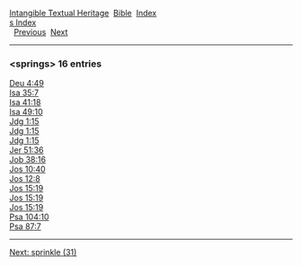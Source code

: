 [Intangible Textual Heritage](../../index)  [Bible](../index) 
[Index](index)   
[s Index](_s_)  
  [Previous](c10830)  [Next](c10832) 

------------------------------------------------------------------------

### &lt;springs&gt; 16 entries

[Deu 4:49](../kjv/deu004.htm#049)  
[Isa 35:7](../kjv/isa035.htm#007)  
[Isa 41:18](../kjv/isa041.htm#018)  
[Isa 49:10](../kjv/isa049.htm#010)  
[Jdg 1:15](../kjv/jdg001.htm#015)  
[Jdg 1:15](../kjv/jdg001.htm#015)  
[Jdg 1:15](../kjv/jdg001.htm#015)  
[Jer 51:36](../kjv/jer051.htm#036)  
[Job 38:16](../kjv/job038.htm#016)  
[Jos 10:40](../kjv/jos010.htm#040)  
[Jos 12:8](../kjv/jos012.htm#008)  
[Jos 15:19](../kjv/jos015.htm#019)  
[Jos 15:19](../kjv/jos015.htm#019)  
[Jos 15:19](../kjv/jos015.htm#019)  
[Psa 104:10](../kjv/psa104.htm#010)  
[Psa 87:7](../kjv/psa087.htm#007)  

------------------------------------------------------------------------

[Next: sprinkle (31)](c10832)
